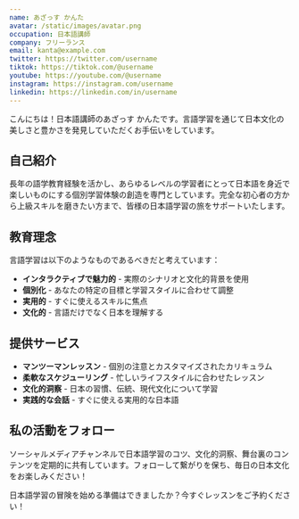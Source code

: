 ```yaml
---
name: あざっす かんた
avatar: /static/images/avatar.png
occupation: 日本語講師
company: フリーランス
email: kanta@example.com
twitter: https://twitter.com/username
tiktok: https://tiktok.com/@username
youtube: https://youtube.com/@username
instagram: https://instagram.com/username
linkedin: https://linkedin.com/in/username
---
```


こんにちは！日本語講師のあざっす かんたです。言語学習を通じて日本文化の美しさと豊かさを発見していただくお手伝いをしています。

## 自己紹介

長年の語学教育経験を活かし、あらゆるレベルの学習者にとって日本語を身近で楽しいものにする個別学習体験の創造を専門としています。完全な初心者の方から上級スキルを磨きたい方まで、皆様の日本語学習の旅をサポートいたします。

## 教育理念

言語学習は以下のようなものであるべきだと考えています：
- **インタラクティブで魅力的** - 実際のシナリオと文化的背景を使用
- **個別化** - あなたの特定の目標と学習スタイルに合わせて調整
- **実用的** - すぐに使えるスキルに焦点
- **文化的** - 言語だけでなく日本を理解する

## 提供サービス

- **マンツーマンレッスン** - 個別の注意とカスタマイズされたカリキュラム
- **柔軟なスケジューリング** - 忙しいライフスタイルに合わせたレッスン
- **文化的洞察** - 日本の習慣、伝統、現代文化について学習
- **実践的な会話** - すぐに使える実用的な日本語

## 私の活動をフォロー

ソーシャルメディアチャンネルで日本語学習のコツ、文化的洞察、舞台裏のコンテンツを定期的に共有しています。フォローして繋がりを保ち、毎日の日本文化をお楽しみください！

日本語学習の冒険を始める準備はできましたか？今すぐレッスンをご予約ください！ 